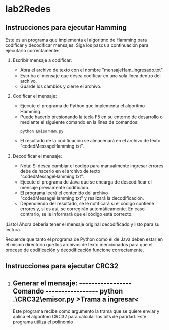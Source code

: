 # lab2Redes
## Instrucciones para ejecutar Hamming

Este es un programa que implementa el algoritmo de Hamming para codificar y decodificar mensajes. Siga los pasos a continuación para ejecutarlo correctamente:

1. Escribir mensaje a codificar:
   - Abra el archivo de texto con el nombre "mensajeHam_ingresado.txt".
   - Escriba el mensaje que desea codificar en una sola línea dentro del archivo.
   - Guarde los cambios y cierre el archivo.

2. Codificar el mensaje:
   - Ejecute el programa de Python que implementa el algoritmo Hamming.
   - Puede hacerlo presionando la tecla F5 en su entorno de desarrollo o mediante el siguiente comando en la línea de comandos:
     ```
     python EmisorHam.py
     ```
   - El resultado de la codificación se almacenará en el archivo de texto "codedMessageHamming.txt".

3. Decodificar el mensaje:
   - Nota: Si desea cambiar el codigo para manualmente ingresar errores debe de hacerlo en el archivo de texto "codedMessageHamming.txt".
   - Ejecute el programa de Java que se encarga de descodificar el mensaje previamente codificado.
   - El programa leerá el contenido del archivo "codedMessageHamming.txt" y realizará la decodificación.
   - Dependiendo del resultado, se le notificará si el código contiene errores y, si es así, se corregirán automáticamente. En caso contrario, se le informará que el código está correcto.

¡Listo! Ahora debería tener el mensaje original decodificado y listo para su lectura.

Recuerde que tanto el programa de Python como el de Java deben estar en el mismo directorio que los archivos de texto mencionados para que el proceso de codificación y decodificación funcione correctamente.


## Instrucciones para ejecutar CRC32


1. Generar el mensaje: 
   ----------------- Comando -----------------
   python .\CRC32\emisor.py >Trama a ingresar<
   -------------------------------------------
   Este programa recibe como argumento la trama que se quiere enviar y aplica el algoritmo CRC32 para calcular los bits de paridad. Este programa utiliza el polinomio 